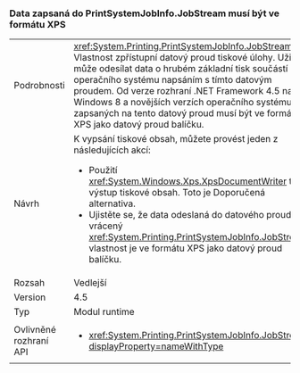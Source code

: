 ### <a name="data-written-to-printsystemjobinfojobstream-must-be-in-xps-format"></a>Data zapsaná do PrintSystemJobInfo.JobStream musí být ve formátu XPS

|   |   |
|---|---|
|Podrobnosti|<xref:System.Printing.PrintSystemJobInfo.JobStream> Vlastnost zpřístupní datový proud tiskové úlohy. Uživatel může odesílat data o hrubém základní tisk součástí operačního systému napsáním s tímto datovým proudem. Od verze rozhraní .NET Framework 4.5 na Windows 8 a novějších verzích operačního systému, dat zapsaných na tento datový proud musí být ve formátu XPS jako datový proud balíčku.|
|Návrh|K vypsání tiskové obsah, můžete provést jeden z následujících akcí:<ul><li>Použití <xref:System.Windows.Xps.XpsDocumentWriter> třída výstup tiskové obsah. Toto je Doporučená alternativa.</li><li>Ujistěte se, že data odeslaná do datového proudu vrácený <xref:System.Printing.PrintSystemJobInfo.JobStream> vlastnost je ve formátu XPS jako datový proud balíčku.</li></ul>|
|Rozsah|Vedlejší|
|Version|4.5|
|Typ|Modul runtime|
|Ovlivněné rozhraní API|<ul><li><xref:System.Printing.PrintSystemJobInfo.JobStream?displayProperty=nameWithType></li></ul>|

